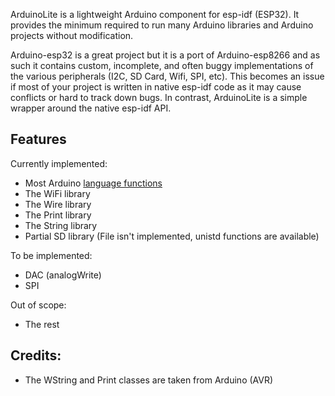 ArduinoLite is a lightweight Arduino component for esp-idf (ESP32). It provides the minimum required to run many Arduino libraries and Arduino projects without modification.

Arduino-esp32 is a great project but it is a port of Arduino-esp8266 and as such it contains custom, incomplete, 
and often buggy implementations of the various peripherals (I2C, SD Card, Wifi, SPI, etc). This becomes an issue if most of your project is written in native esp-idf code as it may cause conflicts or hard to track down bugs. In contrast, ArduinoLite is a simple wrapper around the native esp-idf API.

## Features

Currently implemented:
- Most Arduino [language functions](https://www.arduino.cc/reference/en/)
- The WiFi library
- The Wire library
- The Print library
- The String library
- Partial SD library (File isn't implemented, unistd functions are available)

To be implemented:
- DAC (analogWrite)
- SPI

Out of scope:
- The rest

## Credits:
- The WString and Print classes are taken from Arduino (AVR)
